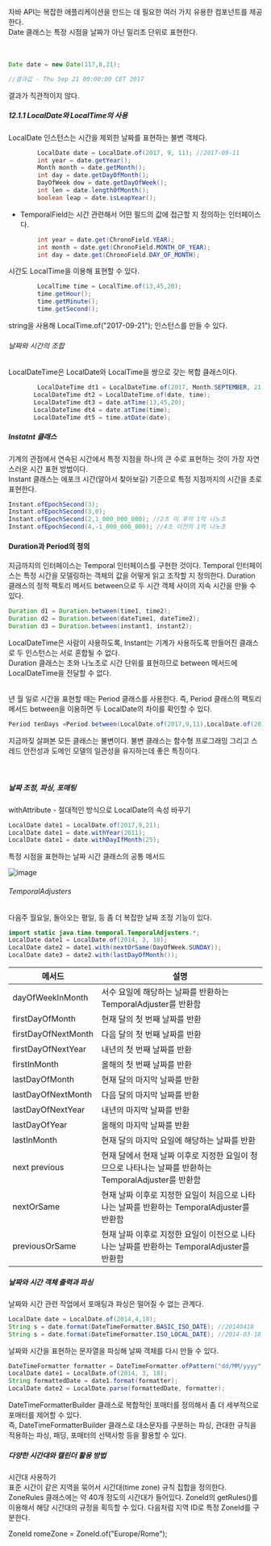 자바 API는 복잡한 애플리케이션을 만드는 데 필요한 여러 가지 유용한 컴포넌트를 제공한다.  
Date 클래스는 특정 시점을 날짜가 아닌 밀리초 단위로 표현한다.  
<br><br>  

```java
Date date = new Date(117,8,21);

//결과값 - Thu Sep 21 00:00:00 CET 2017

```
결과가 직관적이지 않다.   

##### 12.1.1 LocalDate와 LocalTime의 사용  
LocalDate 인스턴스는 시간을 제외한 날짜를 표현하는 불변 객체다.   

```java
        LocalDate date = LocalDate.of(2017, 9, 11); //2017-09-11
        int year = date.getYear();
        Month month = date.getMonth();
        int day = date.getDayOfMonth();
        DayOfWeek dow = date.getDayOfWeek();
        int len = date.lengthOfMonth();
        boolean leap = date.isLeapYear();
```

* TemporalField는 시간 관련해서 어떤 필드의 값에 접근할 지 정의하는 인터페이스다. 
```java
        int year = date.get(ChronoField.YEAR);
        int month = date.get(ChronoField.MONTH_OF_YEAR);
        int day = date.get(ChronoField.DAY_OF_MONTH);
```


시간도 LocalTime을 이용해 표현할 수 있다. 

```java
        LocalTime time = LocalTime.of(13,45,20);
        time.getHour();
        time.getMinute();
        time.getSecond();
```

 string을 사용해 LocalTime.of("2017-09-21"); 인스턴스를 만들 수 있다.   
 
 ###### 날짜와 시간의 조합
 LocalDateTime은 LocalDate와 LocalTime을 쌍으로 갖는 복합 클래스이다. 
 
 ```java
         LocalDateTime dt1 = LocalDateTime.of(2017, Month.SEPTEMBER, 21, 13, 45, 20);
        LocalDateTime dt2 = LocalDateTime.of(date, time);
        LocalDateTime dt3 = date.atTime(13,45,20);
        LocalDateTime dt4 = date.atTime(time);
        LocalDateTime dt5 = time.atDate(date);
 ```
 
 ##### Instatnt 클래스
 기계의 관점에서 연속된 시간에서 특정 지점을 하나의 큰 수로 표현하는 것이 가장 자연스러운 시간 표현 방법이다.   
 Instant 클래스는 에포크 시간(알아서 찾아보길) 기준으로 특정 지점까지의 시간을 초로 표현한다.  
 
   
 
```java
Instant.ofEpochSecond(3);
Instant.ofEpochSecond(3,0);
Instant.ofEpochSecond(2,1_000_000_000); //2초 이 후의 1억 나노초
Instant.ofEpochSecond(4,-1_000_000_000); //4초 이전의 1억 나노초

```


#### Duration과 Period의 정의 
지금까지의 인터페이스는 Temporal 인터페이스를 구현한 것이다. Temporal 인터페이스는 특정 시간을 모델링하는 객체의 값을 어떻게 읽고 조작할 지 정의한다. 
Duration 클래스의 정적 팩토리 메서드 between으로 두 시간 객체 사이의 지속 시간을 만들 수 있다. 

```java
Duration d1 = Duration.between(time1, time2);
Duration d2 = Duration.between(dateTime1, dateTime2);
Duration d3 = Duration.between(instant1, instant2);

```
LocalDateTime은 사람이 사용하도록, Instant는 기계가 사용하도록 만들어진 클래스로 두 인스턴스는 서로 혼합될 수 없다.   
Duration 클래스는 초와 나노초로 시간 단위를 표현하므로 between 메서드에 LocalDateTime을 전달할 수 없다.   

<br>
년 월 일로 시간을 표현할 때는 Period 클래스를 사용한다.    
즉, Period 클래스의 팩토리 메서드 between을 이용하면 두 LocalDate의 차이를 확인할 수 있다.  

```java
Period tenDays =Period.between(LocalDate.of(2017,9,11),LocalDate.of(2017,9,21) );
```


지금까짖 살펴본 모든 클래스는 불변이다. 불변 클래스는 함수형 프로그래밍 그리고 스레드 안전성과 도메인 모델의 일관성을 유지하는데 좋은 특징이다.   
<br><br>

##### 날짜 조정, 파싱, 포매팅

withAttribute - 절대적인 방식으로 LocalDate의 속성 바꾸기
```java
LocalDate date1 = LocalDate.of(2017,9,21);
LocalDate date1 = date.withYear(2011);
LocalDate date1 = date.withDayIfMonth(25);

```
특정 시점을 표현하는 날짜 시간 클래스의 공통 메서드   

![image](https://user-images.githubusercontent.com/43237961/167524740-8dff0f9f-835a-4abe-8f67-971489f8e90c.png)  


###### TemporalAdjusters
다음주 월요일, 돌아오는 평일, 등 좀 더 복잡한 날짜 조정 기능이 있다.
```java
import static java.time.temporal.TemporalAdjusters.*;
LocalDate date1 = LocalDate.of(2014, 3, 18); 
LocalDate date2 = date1.with(nextOrSame(DayOfWeek.SUNDAY)); 
LocalDate date3 = date2.with(lastDayOfMonth());

```

|메서드 | 설명|
|---|---|
|dayOfWeekInMonth|서수 요일에 해당하는 날짜를 반환하는 TemporalAdjuster를 반환함|
|firstDayOfMonth|현재 달의 첫 번째 날짜를 반환|
|firstDayOfNextMonth|다음 달의 첫 번째 날짜를 반환|
|firstDayOfNextYear|내년의 첫 번째 날짜를 반환|
|firstInMonth|올해의 첫 번째 날짜를 반환|
|lastDayOfMonth|현재 달의 마지막 날짜를 반환|
|lastDayOfNextMonth|다음 달의 마지막 날짜를 반환|
|lastDayOfNextYear|내년의 마지막 날짜를 반환|
|lastDayOfYear|올해의 마지막 날짜를 반환|
|lastInMonth|현재 달의 마지막 요일에 해당하는 날짜를 반환|
|next previous|현재 달에서 현재 날짜 이후로 지정한 요일이 청므으로 나타나는 날짜를 반환하는 TemporalAdjuster를 반환함|
|nextOrSame|현재 날짜 이후로 지정한 요일이 처음으로 나타나는 날짜를 반환하는 TemporalAdjuster를 반환함|
|previousOrSame|현재 날짜 이후로 지정한 요일이 이전으로 나타나는 날짜를 반환하는 TemporalAdjuster를 반환함|


##### 날짜와 시간 객체 출력과 파싱

날짜와 시간 관련 작업에서 포매팅과 파싱은 떨어질 수 없는 관계다.  
```java
LocalDate date = LocalDate.of(2014,4,18);
String s = date.format(DateTimeFormatter.BASIC_ISO_DATE); //20140418
String s = date.format(DateTimeFormatter.ISO_LOCAL_DATE); //2014-03-18

```

날짜와 시간을 표현하는 문자열을 파싱해 날짜 객체를 다시 만들 수 있다.  

```java
DateTimeFormatter formatter = DateTimeFormatter.ofPattern("dd/MM/yyyy");
LocalDate date1 = LocalDate.of(2014, 3, 18); 
String formattedDate = date1.format(formatter); 
LocalDate date2 = LocalDate.parse(formattedDate, formatter);

```

DateTimeFormatterBuilder 클래스로 복합적인 포매터를 정의해서 좀 더 세부적으로 포매터를 제어할 수 있다.   
즉, DateTimeFormatterBuilder 클래스로 대소문자를 구분하는 파싱, 관대한 규칙을 적용하는 파싱, 패딩, 포매터의 선택사항 등을 활용할 수 있다.   


##### 다양한 시간대와 캘린더 활용 방법
시간대 사용하기  
표준 시간이 같은 지역을 묶어서 시간대(time zone) 규칙 집합을 정의한다.   
ZoneRules 클래스에는 약 40개 정도의 시간대가 들어있다. ZoneId의 getRules()를 이용해서 해당 시간대의 규정을 획득할 수 있다. 
다음처럼 지역 ID로 특정 ZoneId를 구분한다.  

ZoneId romeZone = ZoneId.of("Europe/Rome");  

